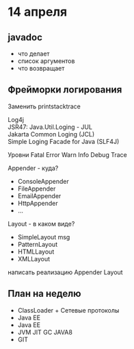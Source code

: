 # 14 апреля

## javadoc
 - что делает  
 - список аргументов  
 - что возвращает  

## Фрейморки логирования

Заменить printstacktrace

Log4j  
JSR47: Java.Util.Loging - JUL  
Jakarta Common Loging (JCL)  
Simple Loging Facade for Java (SLF4J)  

Уровни
Fatal Error Warn Info Debug Trace

Appender - куда?
 - ConsoleAppender  
 - FileAppender  
 - EmailAppender  
 - HttpAppender  
 - ...

Layout - в каком виде?
 - SimpleLayout <Level> msg  
 - PatternLayout  
 - HTMLLayout  
 - XMLLayout  
 
 
написать реализацию 
Appender
Layout


##  План на неделю
 - ClassLoader + Сетевые протоколы
 - Java EE
 - Java EE
 - JVM JIT GC JAVA8
 - GIT
 

 




